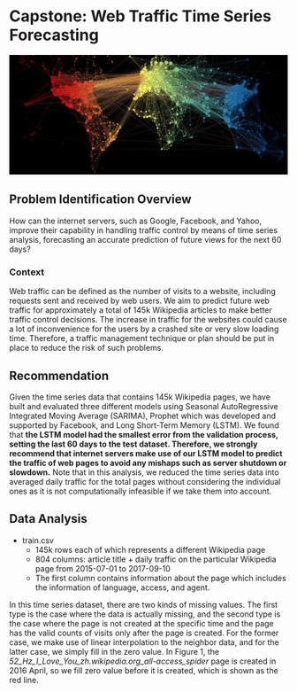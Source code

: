 # Capstone: Web Traffic Time Series Forecasting

![chicago](notebook/images/map_webtraffic.png)

<!--
## Data is obtained from Kaggle competition: 
[Web Traffic Time Series](https://www.kaggle.com/competitions/web-traffic-time-series-forecasting/) -->

## Problem Identification Overview

How can the internet servers, such as Google, Facebook, and Yahoo, improve their capability in
handling traffic control by means of time series analysis, forecasting an accurate prediction of future
views for the next 60 days?

### Context

Web traffic can be defined as the number of visits to a website, including requests sent and received by web
users. We aim to predict future web traffic for approximately a total of 145k Wikipedia articles to make
better traffic control decisions. The increase in traffic for the websites could cause a lot of inconvenience
for the users by a crashed site or very slow loading time. Therefore, a traffic management technique or plan
should be put in place to reduce the risk of such problems.

## Recommendation

Given the time series data that contains 145k Wikipedia pages, we have built and evaluated three different
models using Seasonal AutoRegressive Integrated Moving Average (SARIMA), Prophet which was
developed and supported by Facebook, and Long Short-Term Memory (LSTM). We found that **the LSTM
model had the smallest error from the validation process, setting the last 60 days to the test dataset.
Therefore, we strongly recommend that internet servers make use of our LSTM model to predict the
traffic of web pages to avoid any mishaps such as server shutdown or slowdown.** Note that in this
analysis, we reduced the time series data into averaged daily traffic for the total pages without considering
the individual ones as it is not computationally infeasible if we take them into account.

## Data Analysis

- train.csv
	- 145k rows each of which represents a different Wikipedia page
	- 804 columns: article title + daily traffic on the particular Wikipedia page from 2015-07-01 to
2017-09-10
	- The first column contains information about the page which includes the information of language, access, and agent.

In this time series dataset, there are two kinds of missing values. The first type is the case where the data
is actually missing, and the second type is the case where the page is not created at the specific time and
the page has the valid counts of visits only after the page is created. For the former case, we make use of
linear interpolation to the neighbor data, and for the latter case, we simply fill in the zero value. In Figure
1, the *52_Hz_I_Love_You_zh.wikipedia.org_all-access_spider* page is created in 2016 April, so we fill
zero value before it is created, which is shown as the red line.
